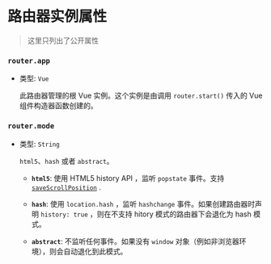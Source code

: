 # 路由器实例属性

> 这里只列出了公开属性

### `router.app`

- 类型: `Vue`

  此路由器管理的根 Vue 实例。这个实例是由调用 `router.start()` 传入的 Vue 组件构造器函数创建的。

### `router.mode`

- 类型: `String`

  `html5`、`hash` 或者 `abstract`。

  - **`html5`**: 使用 HTML5 history API ，监听 `popstate` 事件。支持 [`saveScrollPosition`](../options.html#savescrollposition) .

  - **`hash`**: 使用 `location.hash` ，监听 `hashchange` 事件。如果创建路由器时声明 `history: true` ，则在不支持 hitory 模式的路由器下会退化为 hash 模式。

  - **`abstract`**: 不监听任何事件。如果没有 `window` 对象（例如非浏览器环境），则会自动退化到此模式。
